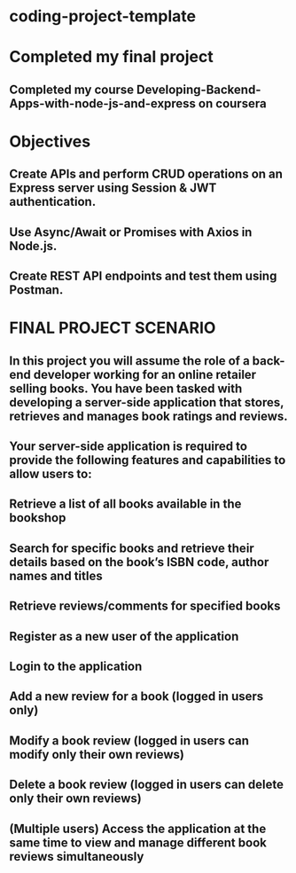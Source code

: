 # coding-project-template 
# Completed my final project
## Completed my course Developing-Backend-Apps-with-node-js-and-express on coursera

# Objectives
## Create APIs and perform CRUD operations on an Express server using Session & JWT authentication.
## Use Async/Await or Promises with Axios in Node.js.
## Create REST API endpoints and test them using Postman.

# FINAL PROJECT SCENARIO
## In this project you will assume the role of a back-end developer working for an online retailer selling books. You have been tasked with developing a server-side application that stores, retrieves and manages book ratings and reviews.

## Your server-side application is required to provide the following features and capabilities to allow users to:

## Retrieve a list of all books available in the bookshop
## Search for specific books and retrieve their details based on the book’s ISBN code, author names and titles
## Retrieve reviews/comments for specified books
## Register as a new user of the application
## Login to the application
## Add a new review for a book (logged in users only)
## Modify a book review (logged in users can modify only their own reviews)
## Delete a book review (logged in users can delete only their own reviews)
## (Multiple users) Access the application at the same time to view and manage different book reviews simultaneously